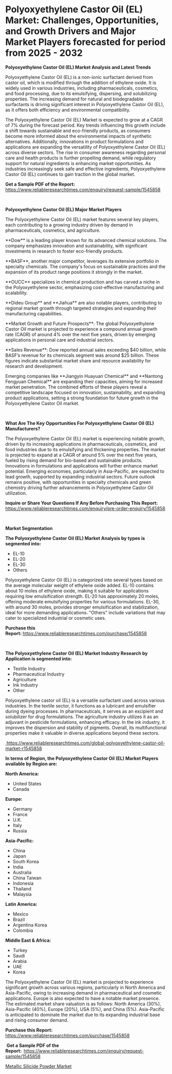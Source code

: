 <p><h1>Polyoxyethylene Castor Oil (EL) Market: Challenges, Opportunities, and Growth Drivers and Major Market Players forecasted for period from 2025 - 2032</h1></p><p><strong>Polyoxyethylene Castor Oil (EL) Market Analysis and Latest Trends</strong></p>
<p><p>Polyoxyethylene Castor Oil (EL) is a non-ionic surfactant derived from castor oil, which is modified through the addition of ethylene oxide. It is widely used in various industries, including pharmaceuticals, cosmetics, and food processing, due to its emulsifying, dispersing, and solubilizing properties. The increasing demand for natural and biodegradable surfactants is driving significant interest in Polyoxyethylene Castor Oil (EL), as it offers both efficiency and environmental compatibility.</p><p>The Polyoxyethylene Castor Oil (EL) Market is expected to grow at a CAGR of 7% during the forecast period. Key trends influencing this growth include a shift towards sustainable and eco-friendly products, as consumers become more informed about the environmental impacts of synthetic alternatives. Additionally, innovations in product formulations and applications are expanding the versatility of Polyoxyethylene Castor Oil (EL) across diverse sectors. The rise in consumer awareness regarding personal care and health products is further propelling demand, while regulatory support for natural ingredients is enhancing market opportunities. As industries increasingly seek safe and effective ingredients, Polyoxyethylene Castor Oil (EL) continues to gain traction in the global market.</p></p>
<p><strong>Get a Sample PDF of the Report:&nbsp;</strong> <a href="https://www.reliableresearchtimes.com/enquiry/request-sample/1545858?utm_campaign=2182&utm_medium=2&utm_source=Github&utm_content=ia&utm_term=01022025&utm_id=polyoxyethylene-castor-oil-el">https://www.reliableresearchtimes.com/enquiry/request-sample/1545858</a></p>
<p>&nbsp;</p>
<p><strong>Polyoxyethylene Castor Oil (EL) Major Market Players</strong></p>
<p><p>The Polyoxyethylene Castor Oil (EL) market features several key players, each contributing to a growing industry driven by demand in pharmaceuticals, cosmetics, and agriculture.</p><p>**Dow** is a leading player known for its advanced chemical solutions. The company emphasizes innovation and sustainability, with significant investments in research to foster eco-friendly products. </p><p>**BASF**, another major competitor, leverages its extensive portfolio in specialty chemicals. The company's focus on sustainable practices and the expansion of its product range positions it strongly in the market. </p><p>**OUCC** specializes in chemical production and has carved a niche in the Polyoxyethylene sector, emphasizing cost-effective manufacturing and scalability. </p><p>**Dideu Group** and **Jiahua** are also notable players, contributing to regional market growth through targeted strategies and expanding their manufacturing capabilities. </p><p>**Market Growth and Future Prospects**: The global Polyoxyethylene Castor Oil market is projected to experience a compound annual growth rate (CAGR) of around 4% over the next five years, driven by emerging applications in personal care and industrial sectors. </p><p>**Sales Revenue**: Dow reported annual sales exceeding $40 billion, while BASF’s revenue for its chemicals segment was around $25 billion. These figures indicate substantial market share and resource availability for research and development. </p><p>Emerging companies like **Jiangyin Huayuan Chemical** and **Nantong Fengyuan Chemical** are expanding their capacities, aiming for increased market penetration. The combined efforts of these players reveal a competitive landscape focused on innovation, sustainability, and expanding product applications, setting a strong foundation for future growth in the Polyoxyethylene Castor Oil market.</p></p>
<p>&nbsp;</p>
<p><strong>What Are The Key Opportunities For Polyoxyethylene Castor Oil (EL) Manufacturers?</strong></p>
<p><p>The Polyoxyethylene Castor Oil (EL) market is experiencing notable growth, driven by its increasing applications in pharmaceuticals, cosmetics, and food industries due to its emulsifying and thickening properties. The market is projected to expand at a CAGR of around 5% over the next five years, fueled by rising demand for bio-based and sustainable products. Innovations in formulations and applications will further enhance market potential. Emerging economies, particularly in Asia-Pacific, are expected to lead growth, supported by expanding industrial sectors. Future outlook remains positive, with opportunities in specialty chemicals and green chemistry driving further advancements in Polyoxyethylene Castor Oil utilization.</p></p>
<p><strong>Inquire or Share Your Questions If Any Before Purchasing This Report:</strong> <a href="https://www.reliableresearchtimes.com/enquiry/pre-order-enquiry/1545858?utm_campaign=2182&utm_medium=2&utm_source=Github&utm_content=ia&utm_term=01022025&utm_id=polyoxyethylene-castor-oil-el">https://www.reliableresearchtimes.com/enquiry/pre-order-enquiry/1545858</a></p>
<p>&nbsp;</p>
<p><strong>Market Segmentation</strong></p>
<p><strong>The Polyoxyethylene Castor Oil (EL) Market Analysis by types is segmented into:</strong></p>
<p><ul><li>EL-10</li><li>EL-20</li><li>EL-30</li><li>Others</li></ul></p>
<p><p>Polyoxyethylene Castor Oil (EL) is categorized into several types based on the average molecular weight of ethylene oxide added. EL-10 contains about 10 moles of ethylene oxide, making it suitable for applications requiring low emulsification strength. EL-20 has approximately 20 moles, offering moderate emulsifying properties for various formulations. EL-30, with around 30 moles, provides stronger emulsification and stabilization, ideal for more demanding applications. "Others" include variations that may cater to specialized industrial or cosmetic uses.</p></p>
<p><strong>Purchase this Report:&nbsp;</strong><a href="https://www.reliableresearchtimes.com/purchase/1545858?utm_campaign=2182&utm_medium=2&utm_source=Github&utm_content=ia&utm_term=01022025&utm_id=polyoxyethylene-castor-oil-el">https://www.reliableresearchtimes.com/purchase/1545858</a></p>
<p>&nbsp;</p>
<p><strong>The Polyoxyethylene Castor Oil (EL) Market Industry Research by Application is segmented into:</strong></p>
<p><ul><li>Textile Industry</li><li>Pharmaceutical Industry</li><li>Agriculture</li><li>Ink Industry</li><li>Other</li></ul></p>
<p><p>Polyoxyethylene castor oil (EL) is a versatile surfactant used across various industries. In the textile sector, it functions as a lubricant and emulsifier during dyeing processes. In pharmaceuticals, it serves as an excipient and solubilizer for drug formulations. The agriculture industry utilizes it as an adjuvant in pesticide formulations, enhancing efficacy. In the ink industry, it improves the dispersion and stability of pigments. Overall, its multifunctional properties make it valuable in diverse applications beyond these sectors.</p></p>
<p><a href="https://www.reliableresearchtimes.com/global-polyoxyethylene-castor-oil-market-r1545858?utm_campaign=2182&utm_medium=2&utm_source=Github&utm_content=ia&utm_term=01022025&utm_id=polyoxyethylene-castor-oil-el">&nbsp;https://www.reliableresearchtimes.com/global-polyoxyethylene-castor-oil-market-r1545858</a></p>
<p><strong>In terms of Region, the Polyoxyethylene Castor Oil (EL) Market Players available by Region are:</strong></p>
<p>
    <p> <strong> North America: </strong>
        <ul>
            <li>United States</li>
            <li>Canada</li>
        </ul>
        </p> 
    <p> <strong> Europe: </strong>
        <ul>
            <li>Germany</li>
            <li>France</li>
            <li>U.K.</li>
            <li>Italy</li>
            <li>Russia</li>
        </ul>
        </p> 
    <p> <strong> Asia-Pacific: </strong>
        <ul>
            <li>China</li>
            <li>Japan</li>
            <li>South Korea</li>
            <li>India</li>
            <li>Australia</li>
            <li>China Taiwan</li>
            <li>Indonesia</li>
            <li>Thailand</li>
            <li>Malaysia</li>
        </ul>
        </p> 
    <p> <strong> Latin America: </strong>
        <ul>
            <li>Mexico</li>
            <li>Brazil</li>
            <li>Argentina Korea</li>
            <li>Colombia</li>
        </ul>
        </p> 
    <p> <strong> Middle East & Africa: </strong>
        <ul>
            <li>Turkey</li>
            <li>Saudi</li>
            <li>Arabia</li>
            <li>UAE</li>
            <li>Korea</li>
        </ul>
    </p>
    </p>
<p><p>The Polyoxyethylene Castor Oil (EL) market is projected to experience significant growth across various regions, particularly in North America and Asia-Pacific, owing to increasing demand in pharmaceutical and cosmetic applications. Europe is also expected to have a notable market presence. The estimated market share valuation is as follows: North America (30%), Asia-Pacific (40%), Europe (20%), USA (5%), and China (5%). Asia-Pacific is anticipated to dominate the market due to its expanding industrial base and rising consumer demand.</p></p>
<p><strong>Purchase this Report: </strong><a href="https://www.reliableresearchtimes.com/purchase/1545858?utm_campaign=2182&utm_medium=2&utm_source=Github&utm_content=ia&utm_term=01022025&utm_id=polyoxyethylene-castor-oil-el">https://www.reliableresearchtimes.com/purchase/1545858</a></p>
<p>&nbsp;<strong>Get a Sample PDF of the Report:&nbsp;&nbsp;</strong><a href="https://www.reliableresearchtimes.com/enquiry/request-sample/1545858?utm_campaign=2182&utm_medium=2&utm_source=Github&utm_content=ia&utm_term=01022025&utm_id=polyoxyethylene-castor-oil-el">https://www.reliableresearchtimes.com/enquiry/request-sample/1545858</a></p>
<p><strong></strong></p>
<p><p><a href="https://github.com/tona7vba/Market-Research-Report-List-1/blob/main/metallic-silicide-powder-market.md?utm_campaign=2182&utm_medium=2&utm_source=Github&utm_content=ia&utm_term=01022025&utm_id=polyoxyethylene-castor-oil-el">Metallic Silicide Powder Market</a></p></p>